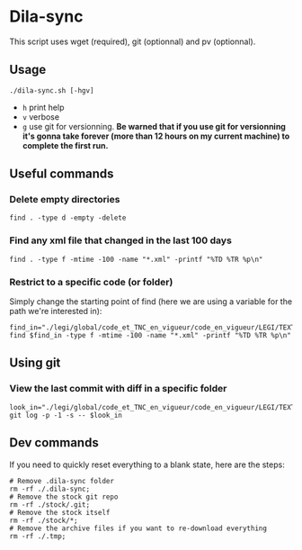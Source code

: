 # Dila-sync

This script uses wget (required), git (optionnal) and pv (optionnal).

## Usage
```shell
./dila-sync.sh [-hgv]
```
- `h` print help
- `v` verbose
- `g` use git for versionning. **Be warned that if you use git for versionning
  it's gonna take forever (more than 12 hours on my current machine) to complete
  the first run.**

## Useful commands


### Delete empty directories

```shell
find . -type d -empty -delete
```

### Find any xml file that changed in the last 100 days

```shell
find . -type f -mtime -100 -name "*.xml" -printf "%TD %TR %p\n"
```

### Restrict to a specific code (or folder)
Simply change the starting point of find (here we are using a variable for the path we're interested in):

```shell
find_in="./legi/global/code_et_TNC_en_vigueur/code_en_vigueur/LEGI/TEXT/00/00/06/07/40/LEGITEXT000006074068"
find $find_in -type f -mtime -100 -name "*.xml" -printf "%TD %TR %p\n"
```

## Using git

### View the last commit with diff in a specific folder
```shell
look_in="./legi/global/code_et_TNC_en_vigueur/code_en_vigueur/LEGI/TEXT/00/00/06/07/40/LEGITEXT000006074068"
git log -p -1 -s -- $look_in
```

## Dev commands

If you need to quickly reset everything to a blank state, here are the steps:

```shell
# Remove .dila-sync folder
rm -rf ./.dila-sync;
# Remove the stock git repo
rm -rf ./stock/.git;
# Remove the stock itself
rm -rf ./stock/*;
# Remove the archive files if you want to re-download everything
rm -rf ./.tmp;
```

